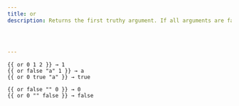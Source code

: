```yaml
---
title: or
description: Returns the first truthy argument. If all arguments are falsy, returns the last argument.




---
```




```go-html-template
{{ or 0 1 2 }} → 1
{{ or false "a" 1 }} → a
{{ or 0 true "a" }} → true

{{ or false "" 0 }} → 0
{{ or 0 "" false }} → false
```



